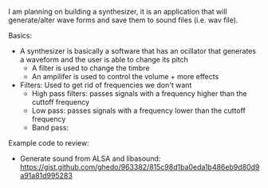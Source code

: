 I am planning on building a synthesizer, it is an application that will generate/alter wave forms and save them to sound files (i.e. wav file).

Basics:
- A synthesizer is basically a software that has an ocillator that generates a waveform and the user is able to change its pitch
	- A filter is used to change the timbre
	- An ampilifer is used to control the volume + more effects
- Filters: Used to get rid of frequencies we don't want
	- High pass filters: passes signals with a frequency higher than the cuttoff frequency
	- Low pass: passes signals with a frequency lower than the cuttoff frequency
	- Band pass:

Example code to review:
- Generate sound from ALSA and libasound: https://gist.github.com/ghedo/963382/815c98d1ba0eda1b486eb9d80d9a91a81d995283

